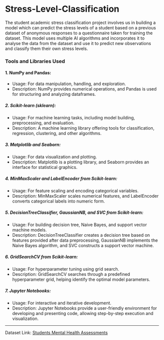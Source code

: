 # Stress-Level-Classification
  The student academic stress classification project involves us in building a model  which can predict the stress levels of a student based on a previous dataset of  anonymous responses to a questionnaire taken for training the dataset. This model uses multiple AI algorithms and incorporates it to analyse the data from the dataset and use it to predict new observations and classify them their own stress levels. 


### Tools and Libraries Used 
#### 1. NumPy and Pandas:
  - Usage: For data manipulation, handling, and exploration.
  - Description: NumPy provides numerical operations, and Pandas is used for structuring and analyzing dataframes. 
##### 2. Scikit-learn (sklearn): 
  - Usage: For machine learning tasks, including model building, preprocessing, and evaluation. 
  - Description: A machine learning library offering tools for classification, regression, clustering, and other algorithms. 
##### 3. Matplotlib and Seaborn:
  - Usage: For data visualization and plotting. 
  - Description: Matplotlib is a plotting library, and Seaborn provides an interface for statistical graphics. 
##### 4. MinMaxScaler and LabelEncoder from Scikit-learn: 
  - Usage: For feature scaling and encoding categorical variables. 
  - Description: MinMaxScaler scales numerical features, and LabelEncoder converts categorical labels into numeric form. 
##### 5. DecisionTreeClassifier, GaussianNB, and SVC from Scikit-learn: 
  - Usage: For building decision tree, Naive Bayes, and support vector machine models. 
  - Description: DecisionTreeClassifier creates a decision tree based on features provided after data preprocessing, GaussianNB implements the Naive Bayes algorithm, and SVC constructs a support vector machine.    
##### 6. GridSearchCV from Scikit-learn: 
  - Usage: For hyperparameter tuning using grid search. 
  - Description: GridSearchCV searches through a predefined hyperparameter grid, helping identify the optimal model parameters.
##### 7. Jupyter Notebooks:
  - Usage: For interactive and iterative development. 
  - Description: Jupyter Notebooks provide a user-friendly environment for developing and presenting code, allowing step-by-step execution and visualization. 
---
Dataset Link: [Students Mental Health Assessments](https://www.kaggle.com/datasets/sonia22222/students-mental-health-assessments)

